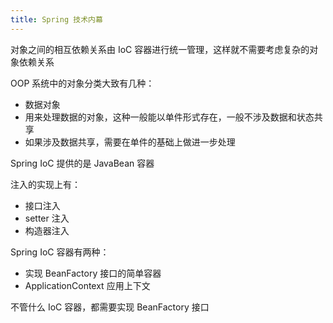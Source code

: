 ```yaml
---
title: Spring 技术内幕
---
```

对象之间的相互依赖关系由 IoC 容器进行统一管理，这样就不需要考虑复杂的对象依赖关系

OOP 系统中的对象分类大致有几种：

- 数据对象
- 用来处理数据的对象，这种一般能以单件形式存在，一般不涉及数据和状态共享
- 如果涉及数据共享，需要在单件的基础上做进一步处理

Spring IoC 提供的是 JavaBean 容器

注入的实现上有：

- 接口注入
- setter 注入
- 构造器注入

Spring IoC 容器有两种：

- 实现 BeanFactory 接口的简单容器
- ApplicationContext 应用上下文

不管什么 IoC 容器，都需要实现 BeanFactory 接口

